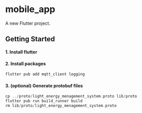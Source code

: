 # mobile_app

A new Flutter project.

## Getting Started

#### 1. Install flutter

#### 2. Install packages
```dart
flutter pub add mqtt_client logging
```
#### 3. (optional) Generate protobuf files
```dart
cp ../proto/light_energy_menagement_system.proto lib/proto
flutter pub run build_runner build
rm lib/proto/light_energy_menagement_system.proto
```